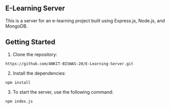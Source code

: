 ## E-Learning Server

This is a server for an e-learning project built using Express.js, Node.js, and MongoDB.

## Getting Started

1. Clone the repository:

```shellscript
https://github.com/ANKIT-BISWAS-20/E-Learning-Server.git
```

2. Install the dependencies:

```shellscript
npm install
```
3. To start the server, use the following command:

```shellscript
npm index.js
```
